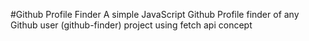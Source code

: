 #Github Profile Finder
A simple JavaScript Github Profile finder of any Github user (github-finder) project using fetch api concept
